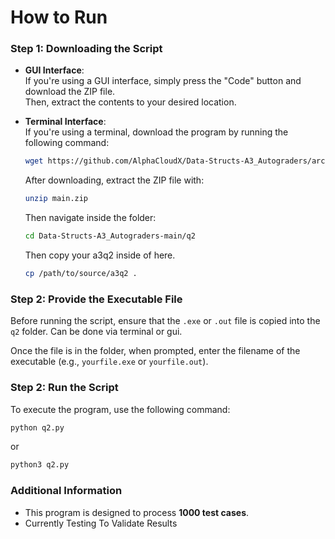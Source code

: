 # How to Run

### Step 1: Downloading the Script

- **GUI Interface**:  
  If you're using a GUI interface, simply press the "Code" button and download the ZIP file.  
  Then, extract the contents to your desired location.

- **Terminal Interface**:  
  If you're using a terminal, download the program by running the following command:

  ```bash
  wget https://github.com/AlphaCloudX/Data-Structs-A3_Autograders/archive/refs/heads/main.zip
  ```
  After downloading, extract the ZIP file with:
  ```bash
  unzip main.zip
  ```

  Then navigate inside the folder:
  ```bash
  cd Data-Structs-A3_Autograders-main/q2
  ```

  Then copy your a3q2 inside of here.
  ```bash
  cp /path/to/source/a3q2 .
  ```


### Step 2: Provide the Executable File

Before running the script, ensure that the `.exe` or `.out` file is copied into the `q2` folder. Can be done via terminal or gui.

Once the file is in the folder, when prompted, enter the filename of the executable (e.g., `yourfile.exe` or `yourfile.out`).

### Step 2: Run the Script

To execute the program, use the following command:

```bash
python q2.py
```

or

```bash
python3 q2.py
```

### Additional Information

- This program is designed to process **1000 test cases**.
- Currently Testing To Validate Results
